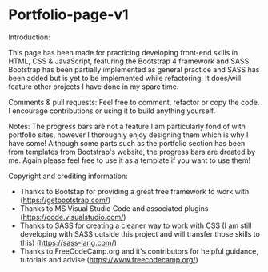 # Portfolio-page-v1
 
Introduction:

This page has been made for practicing developing front-end skills in HTML, CSS & JavaScript, featuring the Bootstrap 4 framework and SASS. Bootstrap has been partially implemented as general practice and SASS has been added but is yet to be implemented while refactoring. It does/will feature other projects I have done in my spare time.

Comments & pull requests:
Feel free to comment, refactor or copy the code. I encourage contributions or using it to build anything yourself. 

Notes:
The progress bars are not a feature I am particularly fond of with portfolio sites, however I thoroughly enjoy designing them which is why I have some! Although some parts such as the portfolio section has been from templates from Bootstrap's website, the progress bars are dreated by me. Again please feel free to use it as a template if you want to use them!

Copyright and crediting information:
- Thanks to Bootstap for providing a great free framework to work with (https://getbootstrap.com/)
- Thanks to MS Visual Studio Code and associated plugins (https://code.visualstudio.com/)
- Thanks to SASS for creating a cleaner way to work with CSS (I am still developing with SASS outside this project and will transfer those skills to this) (https://sass-lang.com/)
- Thanks to FreeCodeCamp.org and it's contributors for helpful guidance, tutorials and advise (https://www.freecodecamp.org/)
